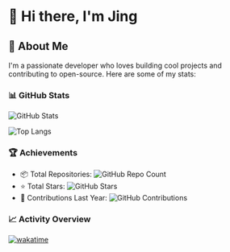 # 👋 Hi there, I'm Jing

## 🌟 About Me

I'm a passionate developer who loves building cool projects and contributing to open-source. Here are some of my stats:

### 📊 GitHub Stats

<!-- GitHub Stats Card -->
![GitHub Stats](https://github-readme-stats.vercel.app/api?username=hhgzeng&show_icons=true&theme=radical&count_private=true)

<!-- Most Used Languages -->
![Top Langs](https://github-readme-stats.vercel.app/api/top-langs/?username=hhgzeng&layout=compact&theme=radical)

### 🏆 Achievements

- 📦 Total Repositories: ![GitHub Repo Count](https://img.shields.io/github/repositories/hhgzeng)
- ⭐ Total Stars: ![GitHub Stars](https://img.shields.io/github/stars/hhgzeng?style=social)
- 🚀 Contributions Last Year: ![GitHub Contributions](https://img.shields.io/github/contributions/hhgzeng)

### 📈 Activity Overview

<!-- WakaTime Stats -->
[![wakatime](https://wakatime.com/badge/user/your-wakatime-username.svg)](https://wakatime.com/@your-wakatime-username)

